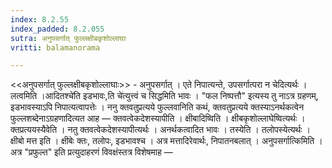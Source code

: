 ```yaml
---
index: 8.2.55
index_padded: 8.2.055
sutra: अनुपसर्गात्‌ फुल्लक्षीबकृशोल्लाघाः
vritti: balamanorama

---
```

<<अनुपसर्गात् फुल्लक्षीबकृशोल्लाघाः>> - अनुपसर्गात् । एते निपात्यन्ते, उपसर्गात्परा न चेदित्यर्थः । लत्वमिति ।आदितश्चे॑ति इडभावः,ति चे॑त्युत्त्वं च सिद्धमिति भावः । "फल निष्पत्तौ" इत्यस्य तु नाऽत्र ग्रहणम्, इडभावस्याऽपि निपात्यत्वापत्तेः । ननु क्तवतुप्रत्यये फुल्लवानिति कथं, क्तवतुप्रत्यये क्तस्याऽनर्थकत्वेन फुल्लशब्देनाऽग्रहणादित्यत आह —  क्तवत्वेकदेशस्यापीति । क्षीबादिष्विति । क्षीबकृशोल्लाघेष्वित्यर्थः । क्तप्रत्ययस्यैवेति । नतु क्तवत्वेकदेशस्यापीत्यर्थः । अनर्थकत्वादित भावः । तस्येति । तलोपस्येत्यर्थः । क्षीबो मत्त इति । क्षीबेः क्तः, तलोपः, इडभावश्च । अत्र मत्तादिरेवार्थः, निपातनबलात् । अनुपसर्गात्किमिति । अत्र "प्रफुल्त" इति प्रत्युदाहरणं विवक्षंस्तत्र विशेषमाह — 